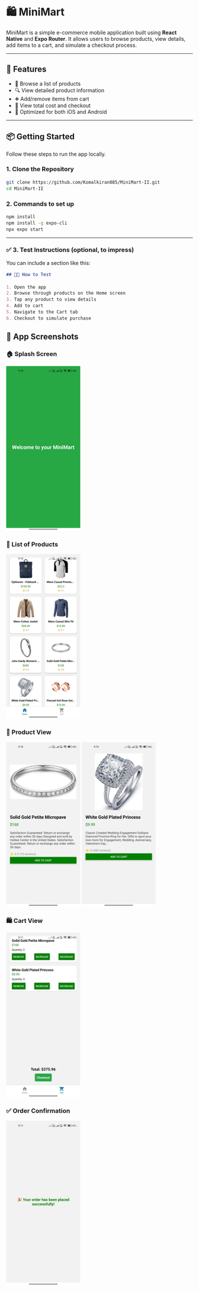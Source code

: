 # 🛍️ MiniMart

MiniMart is a simple e-commerce mobile application built using **React Native** and **Expo Router**. It allows users to browse products, view details, add items to a cart, and simulate a checkout process.

---

## 🚀 Features

- 🛒 Browse a list of products
- 🔍 View detailed product information
- ➕ Add/remove items from cart
- 🧾 View total cost and checkout
- 📱 Optimized for both iOS and Android

---

## 📦 Getting Started

Follow these steps to run the app locally.

### 1. Clone the Repository

```bash
git clone https://github.com/Komalkiran085/MiniMart-II.git
cd MiniMart-II
```

### 2. Commands to set up

```bash
npm install
npm install -g expo-cli
npx expo start
```


---

### ✅ **3. Test Instructions (optional, to impress)**

You can include a section like this:

```markdown
## 👨‍💻 How to Test

1. Open the app
2. Browse through products on the Home screen
3. Tap any product to view details
4. Add to cart
5. Navigate to the Cart tab
6. Checkout to simulate purchase
```

## 📸 App Screenshots

### 🏠 Splash Screen
<img src="./screenshots/Image1.jpg" alt="Splash Screen" width="200" />

### 📄 List of Products
<img src="./screenshots/Image2.jpg" alt="Product List" width="200" />

### 🛒 Product View
<img src="./screenshots/Image3.jpg" alt="Product View 1" width="200" />
<img src="./screenshots/Image4.jpg" alt="Product View 2" width="200" />

### 🛍️ Cart View
<img src="./screenshots/Image5.jpg" alt="Cart View" width="200" />

### ✅ Order Confirmation
<img src="./screenshots/Image6.jpg" alt="Order Confirmation" width="200" />

